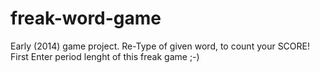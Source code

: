 # freak-word-game
Early (2014) game project. Re-Type of given word, to count your SCORE! First Enter period lenght of this freak game ;-)
